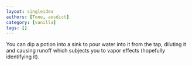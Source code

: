 ```yaml
---
layout: singleidea
authors: [Tone, aosdict]
category: [vanilla]
tags: []
---
```

You can dip a potion into a sink to pour water into it from the tap, diluting it and causing runoff which subjects you to vapor effects (hopefully identifying it).
